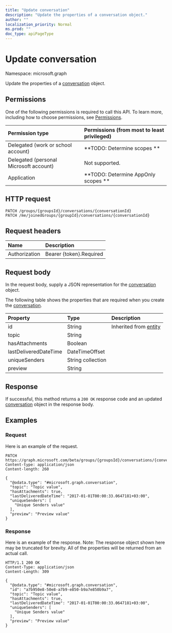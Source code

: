 ```yaml
---
title: "Update conversation"
description: "Update the properties of a conversation object."
author: ""
localization_priority: Normal
ms.prod: ""
doc_type: apiPageType
---
```


# Update conversation

Namespace: microsoft.graph

Update the properties of a [conversation](../resources/conversation.md) object.

## Permissions
One of the following permissions is required to call this API. To learn more, including how to choose permissions, see [Permissions](/concepts/permissions-reference.md).

|Permission type|Permissions (from most to least privileged)|
|:---|:---|
|Delegated (work or school account)|**TODO: Determine scopes **|
|Delegated (personal Microsoft account)|Not supported.|
|Application|**TODO: Determine AppOnly scopes **|

## HTTP request
<!-- {
  "blockType": "ignored"
}
-->
``` http
PATCH /groups/{groupsId}/conversations/{conversationId}
PATCH /me/joinedGroups/{groupId}/conversations/{conversationId}
```

## Request headers
|Name|Description|
|:---|:---|
|Authorization|Bearer {token}.Required|

## Request body
In the request body, supply a JSON representation for the [conversation](../resources/conversation.md) object.

The following table shows the properties that are required when you create the [conversation](../resources/conversation.md).

|Property|Type|Description|
|:---|:---|:---|
|id|String| Inherited from [entity](../resources/entity.md)|
|topic|String||
|hasAttachments|Boolean||
|lastDeliveredDateTime|DateTimeOffset||
|uniqueSenders|String collection||
|preview|String||



## Response
If successful, this method returns a `200 OK` response code and an updated [conversation](../resources/conversation.md) object in the response body.

## Examples

### Request
Here is an example of the request.
<!-- {
  "blockType": "request",
  "name": "update_conversation"
}
-->
``` http
PATCH https://graph.microsoft.com/beta/groups/{groupsId}/conversations/{conversationId}
Content-type: application/json
Content-length: 260

{
  "@odata.type": "#microsoft.graph.conversation",
  "topic": "Topic value",
  "hasAttachments": true,
  "lastDeliveredDateTime": "2017-01-01T00:00:33.0647181+03:00",
  "uniqueSenders": [
    "Unique Senders value"
  ],
  "preview": "Preview value"
}
```

### Response
Here is an example of the response. Note: The response object shown here may be truncated for brevity. All of the properties will be returned from an actual call.
<!-- {
  "blockType": "response",
  "truncated": true
}
-->
``` http
HTTP/1.1 200 OK
Content-Type: application/json
Content-Length: 309

{
  "@odata.type": "#microsoft.graph.conversation",
  "id": "a7b950e8-50e8-a7b9-e850-b9a7e850b9a7",
  "topic": "Topic value",
  "hasAttachments": true,
  "lastDeliveredDateTime": "2017-01-01T00:00:33.0647181+03:00",
  "uniqueSenders": [
    "Unique Senders value"
  ],
  "preview": "Preview value"
}
```

